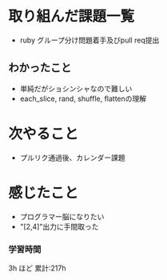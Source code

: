 # 取り組んだ課題一覧

- ruby グループ分け問題着手及びpull req提出
## わかったこと

- 単純だがショシンシャなので難しい
- each_slice, rand, shuffle, flattenの理解
# 次やること

- プルリク通過後、カレンダー課題
# 感じたこと

- プログラマー脳になりたい
- "[2,4]"出力に手間取った
### 学習時間

3h ほど
累計:217h
